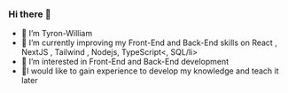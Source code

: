 ### Hi there 👋

<!--
**Tyronwilliam/Tyronwilliam** is a ✨ _special_ ✨ repository because its `README.md` (this file) appears on your GitHub profile.

Here are some ideas to get you started:
-->
<ul>
<li>👋  I’m Tyron-William</li>
<li>🌱 I’m currently improving my Front-End and Back-End skills on React , NextJS , Tailwind , Nodejs, TypeScript<, SQL/li>
<li>👀 I’m interested in Front-End and Back-End development</li>
<li>💞️I would like to gain experience to develop my knowledge and teach it later</li>




